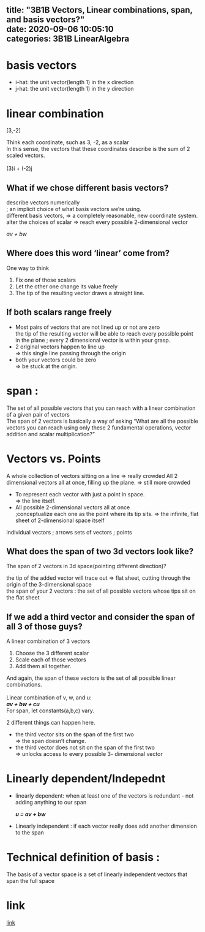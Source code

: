 title: "3B1B Vectors, Linear combinations, span, and basis vectors?"	
date: 2020-09-06 10:05:10	
categories: 3B1B LinearAlgebra
---	

<h1>basis vectors</h1>

<ul>
 <li>i-hat: the unit vector(length 1) in the x direction</li>
 <li>j-hat: the unit vector(length 1) in the y direction</li>
</ul>



<h1>linear combination </h1>

[3,-2]

Think each coordinate, such as 3, -2, as a scalar<br>
In this sense, the vectors that these coordinates describe is the sum of 2 scaled vectors. <br>
<br>
(3)i + (-2)j 


<h2>What if we chose different basis vectors?</h2>

describe vectors numerically <br>
; an implicit choice of what basis vectors we’re using. 
<br>
different basis vectors, => a completely reasonable, new coordinate system. <br>
alter the choices of scalar => reach every possible 2-dimensional vector <br>

<em>av + bw</em>


<h2>Where does this word ‘linear’ come from? </h2>

One way to think 
<ol>
 <li>Fix one of those scalars</li>
 <li>Let the other one change its value freely</li>
 <li>The tip of the resulting vector draws a straight line. </li>
</ol>

<h2>If both scalars range freely</h2>
<ul>
<li> Most pairs of vectors that are not lined up or not are zero </li>
 the tip of the resulting vector will be able to reach every possible point in the plane ; every 2 dimensional vector is within your grasp. 
 <li>2 original vectors happen to line up </li>
 => this single line passing through the origin
 <li>both your vectors could be zero </li>
 => be stuck at the origin. 
</ul>


<h1>span :</h1>

The set of all possible vectors that you can reach with a linear combination of a given pair of vectors<br>
The span of 2 vectors is basically a way of asking “What are all the possible vectors you can reach using only these 2 fundamental operations, vector addition and scalar multiplication?”



<h1>Vectors vs. Points</h1>

A whole collection of vectors sitting on a line => really crowded
All 2 dimensional vectors all at once, filling up the plane. => still more crowded

<ul>
 <li>To represent each vector with just a point in space. </li>
=> the line itself. 

 <li>All possible 2-dimensional vectors all at once </li>
;conceptualize each one as the point where its tip sits. 
=> the infinite, flat sheet of 2-dimensional space itself
</ul>


individual vectors ;  arrows
sets of vectors ; points

 
<h2>What does the span of two 3d vectors look like?</h2>

The span of  2 vectors in 3d space(pointing different direction)?

the tip of the added vector will trace out => flat sheet, cutting through the origin of the 3-dimensional space<br>
the span of your 2 vectors  : the set of all possible vectors whose tips sit on the flat sheet


<h2>If we add a third vector and consider the span of all 3 of those guys?</h2>

A linear combination of 3 vectors 
<ol>
 <li> Choose the 3 different scalar </li>
 <li> Scale each of those vectors </li>
 <li> Add them all together. </li>
</ol>

And again, the span of these vectors is the set of all possible linear combinations. <br>
<br>
Linear combination of v, w, and u:<br>
<em><b>av + bw + cu</b></em><br>
For span, let constants(a,b,c) vary. 


2 different things can happen here. 
<ul>
 <li>the third vector sits on the span of the first two </li>
=> the span doesn’t change. 
 <li>the third vector does not sit on the span of the first two </li>
=> unlocks access to every possible 3- dimensional vector 
</ul>


<h1>Linearly dependent/Indepednt</h1>
<ul>

<li>linearly dependent: when at least one of the vectors is redundant - not adding anything to our span</li>

<em><b>u = av + bw</b></em>

<li>Linearly independent : if each vector really does add another dimension to the span</li>
</ul>


<h1>Technical definition of basis : </h1>
The basis of a vector space is a set of linearly independent vectors that span the full space


<h1>link</h1>
<a href="https://www.youtube.com/watch?v=k7RM-ot2NWY&list=PLZHQObOWTQDPD3MizzM2xVFitgF8hE_ab&index=3&t=111s">link</a>


